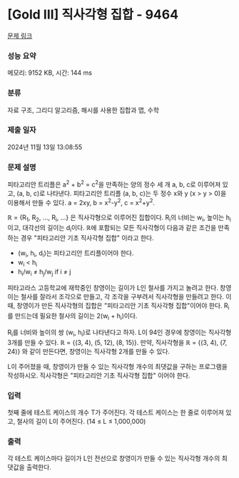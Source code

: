 # [Gold III] 직사각형 집합 - 9464 

[문제 링크](https://www.acmicpc.net/problem/9464) 

### 성능 요약

메모리: 9152 KB, 시간: 144 ms

### 분류

자료 구조, 그리디 알고리즘, 해시를 사용한 집합과 맵, 수학

### 제출 일자

2024년 11월 13일 13:08:55

### 문제 설명

<p>피타고리안 트리플은 a<sup>2</sup> + b<sup>2</sup> = c<sup>2</sup>을 만족하는 양의 정수 세 개 a, b, c로 이루어져 있고, (a, b, c)로 나타낸다. 피타고리안 트리플 (a, b, c)는 두 정수 x와 y (x > y > 0)을 이용해서 만들 수 있다. a = 2xy, b = x<sup>2</sup>-y<sup>2</sup>, c = x<sup>2</sup>+y<sup>2</sup>.</p>

<p>ℝ = {R<sub>1</sub>, R<sub>2</sub>, ..., R<sub>i</sub>, ...} 은 직사각형으로 이루어진 집합이다. R<sub>i</sub>의 너비는 w<sub>i</sub>, 높이는 h<sub>i</sub>이고, 대각선의 길이는 d<sub>i</sub>이다. ℝ에 포함되는 모든 직사각형이 다음과 같은 조건을 만족하는 경우 "피타고리안 기초 직사각형 집합" 이라고 한다.</p>

<ul>
	<li>(w<sub>i</sub>, h<sub>i</sub>, d<sub>i</sub>)는 피타고리안 트리플이어야 한다.</li>
	<li>w<sub>i</sub> < h<sub>i</sub></li>
	<li>h<sub>i</sub>/w<sub>i</sub> ≠ h<sub>j</sub>/w<sub>j</sub> if i ≠ j</li>
</ul>

<p>피타고라스 고등학교에 재학중인 창영이는 길이가 L인 철사를 가지고 놀려고 한다. 창영이는 철사를 잘라서 조각으로 만들고, 각 조각을 구부려서 직사각형을 만들려고 한다. 이때, 창영이가 만든 직사각형의 집합은 "피타고리안 기초 직사각형 집합"이어야 한다. R<sub>i</sub>를 만드는데 필요한 철사의 길이는 2(w<sub>i</sub> + h<sub>i</sub>)이다.</p>

<p>R<sub>i</sub>를 너비와 높이의 쌍 (w<sub>i</sub>, h<sub>i</sub>)로 나타낸다고 하자. L이 94인 경우에 창영이는 직사각형 3개를 만들 수 있다. ℝ = {(3, 4), (5, 12), (8, 15)}. 만약, 직사각형을 ℝ = {(3, 4), (7, 24)} 와 같이 만든다면, 창영이는 직사각형 2개를 만들 수 있다.</p>

<p>L이 주어졌을 때, 창영이가 만들 수 있는 직사각형 개수의 최댓값을 구하는 프로그램을 작성하시오. 직사각형은 "피타고리안 기초 직사각형 집합" 이어야 한다.</p>

### 입력 

 <p>첫째 줄에 테스트 케이스의 개수 T가 주어진다. 각 테스트 케이스는 한 줄로 이루어져 있고, 철사의 길이 L이 주어진다. (14 ≤ L ≤ 1,000,000)</p>

### 출력 

 <p>각 테스트 케이스마다 길이가 L인 전선으로 창영이가 만들 수 있는 직사각형 개수의 최댓값을 출력한다. </p>


